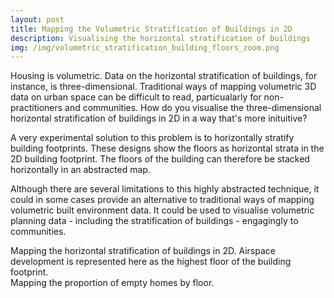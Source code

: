 ```yaml
---
layout: post
title: Mapping the Volumetric Stratification of Buildings in 2D
description: Visualising the horizontal stratification of buildings
img: /img/volumetric_stratification_building_floors_zoom.png
---
```

  
Housing is volumetric. Data on the horizontal stratification of buildings, for instance, is three-dimensional. Traditional ways of mapping volumetric 3D data on urban space can be difficult to read, particualarly for non-practitioners and communities. How do you visualise the three-dimensional horizontal stratification of buildings in 2D in a way that's more inituitive?

A very experimental solution to this problem is to horizontally stratify building footprints. These designs show the floors as horizontal strata in the 2D building footprint. The floors of the building can therefore be stacked horizontally in an abstracted map.

Although there are several limitations to this highly abstracted technique, it could in some cases provide an alternative to traditional ways of mapping volumetric built environment data. It could be used to visualise volumetric planning data - including the stratification of buildings - engagingly to communities.

<div class="col">
	<img class="col" src="{{ site.baseurl }}/img/volumetric_stratification_building_floors.png" alt="" title=""/>
</div>

<div class="col three caption">
	Mapping the horizontal stratification of buildings in 2D. Airspace development is represented here as the highest floor of the building footprint.
</div>

<div class="col">
	<img class="col" src="{{ site.baseurl }}/img/volumetric_stratification_empty_housing_floors.png" alt="" title=""/>
</div>

<div class="col three caption">
	Mapping the proportion of empty homes by floor.
</div>

